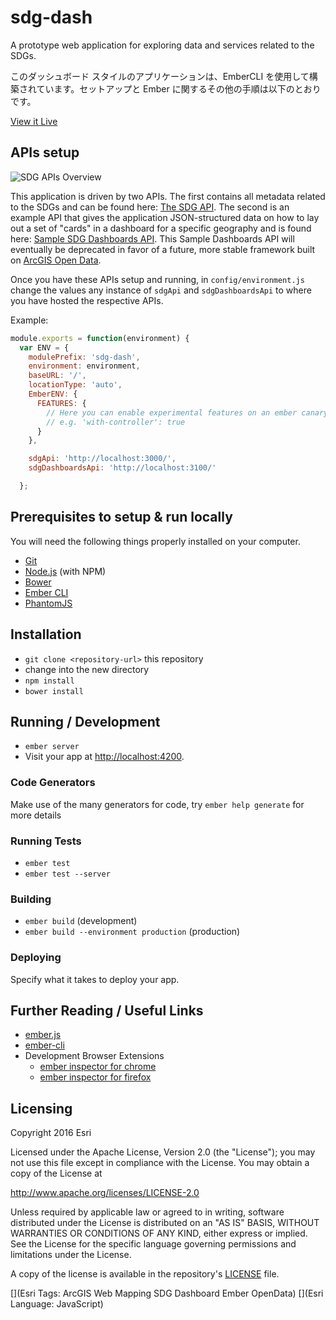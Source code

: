 # sdg-dash

A prototype web application for exploring data and services related to the SDGs.

このダッシュボード スタイルのアプリケーションは、EmberCLI を使用して構築されています。セットアップと Ember に関するその他の手順は以下のとおりです。

[View it Live](http://esri.github.io/sdg-dash/)

## APIs setup

![SDG APIs Overview](https://s3.amazonaws.com/sdg-dash-misc/sdg-apis-overview.jpg)

This application is driven by two APIs. The first contains all metadata related to the SDGs and can be found here: [The SDG API](https://github.com/Esri/sdg-api). The second is an example API that gives the application JSON-structured data on how to lay out a set of "cards" in a dashboard for a specific geography and is found here: [Sample SDG Dashboards API](https://github.com/apfister/sdg-dashboard-api/). This Sample Dashboards API will eventually be deprecated in favor of a future, more stable framework built on [ArcGIS Open Data](http://opendata.arcgis.com/about).

Once you have these APIs setup and running, in `config/environment.js` change the values any instance of `sdgApi` and `sdgDashboardsApi` to where you have hosted the respective APIs.

Example:

```javascript
module.exports = function(environment) {
  var ENV = {
    modulePrefix: 'sdg-dash',
    environment: environment,
    baseURL: '/',
    locationType: 'auto',
    EmberENV: {
      FEATURES: {
        // Here you can enable experimental features on an ember canary build
        // e.g. 'with-controller': true
      }
    },

    sdgApi: 'http://localhost:3000/',
    sdgDashboardsApi: 'http://localhost:3100/'

  };
```

## Prerequisites to setup & run locally

You will need the following things properly installed on your computer.

- [Git](http://git-scm.com/)
- [Node.js](http://nodejs.org/) (with NPM)
- [Bower](http://bower.io/)
- [Ember CLI](http://www.ember-cli.com/)
- [PhantomJS](http://phantomjs.org/)

## Installation

- `git clone <repository-url>` this repository
- change into the new directory
- `npm install`
- `bower install`

## Running / Development

- `ember server`
- Visit your app at [http://localhost:4200](http://localhost:4200).

### Code Generators

Make use of the many generators for code, try `ember help generate` for more details

### Running Tests

- `ember test`
- `ember test --server`

### Building

- `ember build` (development)
- `ember build --environment production` (production)

### Deploying

Specify what it takes to deploy your app.

## Further Reading / Useful Links

- [ember.js](http://emberjs.com/)
- [ember-cli](http://www.ember-cli.com/)
- Development Browser Extensions
    - [ember inspector for chrome](https://chrome.google.com/webstore/detail/ember-inspector/bmdblncegkenkacieihfhpjfppoconhi)
    - [ember inspector for firefox](https://addons.mozilla.org/en-US/firefox/addon/ember-inspector/)

## Licensing

Copyright 2016 Esri

Licensed under the Apache License, Version 2.0 (the "License");
you may not use this file except in compliance with the License.
You may obtain a copy of the License at

http://www.apache.org/licenses/LICENSE-2.0

Unless required by applicable law or agreed to in writing, software
distributed under the License is distributed on an "AS IS" BASIS,
WITHOUT WARRANTIES OR CONDITIONS OF ANY KIND, either express or implied.
See the License for the specific language governing permissions and
limitations under the License.

A copy of the license is available in the repository's [LICENSE](/LICENSE) file.

[](Esri Tags: ArcGIS Web Mapping SDG Dashboard Ember OpenData)
[](Esri Language: JavaScript)

